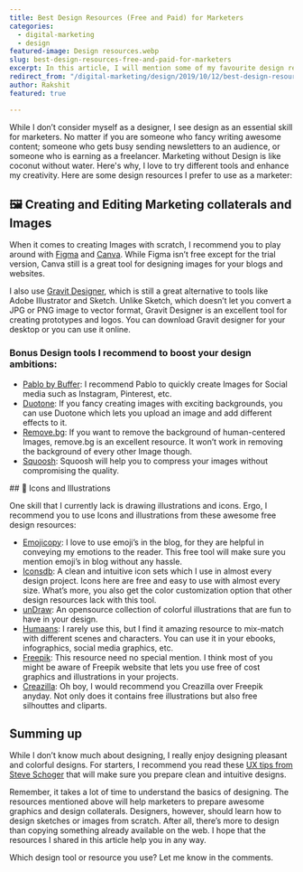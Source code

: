 ```yaml
---
title: Best Design Resources (Free and Paid) for Marketers
categories:
  - digital-marketing
  - design
featured-image: Design resources.webp
slug: best-design-resources-free-and-paid-for-marketers
excerpt: In this article, I will mention some of my favourite design resources that will help you implement design as a marketer. These design resources include, but are not limited to, icons pack, design softwares, online tools, free illustration websites, img compressors, etc. 
redirect_from: "/digital-marketing/design/2019/10/12/best-design-resources-free-and-paid-for-marketers/"
author: Rakshit 
featured: true

---
```

<span class="first-letter">W</span>hile I don’t consider myself as a designer, I see design as an essential skill for marketers. No matter if you are someone who fancy writing awesome content; someone who gets busy sending newsletters to an audience, or someone who is earning as a freelancer. Marketing without Design is like coconut without water. Here's why, I love to try different tools and enhance my creativity. Here are some design resources I prefer to use as a marketer:

## 🖼 Creating and Editing Marketing collaterals and Images

When it comes to creating Images with scratch, I recommend you to play around with <a href="https://www.figma.com/" target="_blank">Figma</a> and <a href="https://www.canva.com/" target="_blank">Canva</a>. While Figma isn’t free except for the trial version, Canva still is a great tool for designing images for your blogs and websites.

I also use <a href="https://www.designer.io/en/" target="_blank">Gravit Designer</a>, which is still a great alternative to tools like Adobe Illustrator and Sketch. Unlike Sketch, which doesn’t let you convert a JPG or PNG image to vector format, Gravit Designer is an excellent tool for creating prototypes and logos. You can download Gravit designer for your desktop or you can use it online. 

### Bonus Design tools I recommend to boost your design ambitions:
<ul class="round">
<li><a href="https://pablo.buffer.com/" target="_blank">Pablo by Buffer</a>: I recommend Pablo to quickly create Images for Social media such as Instagram, Pinterest, etc. </li>
<li><a href="https://duotone.shapefactory.co/" target="_blank">Duotone</a>: If you fancy creating images with exciting backgrounds, you can use Duotone which lets you upload an image and add different effects to it. </li>
<li><a href="https://www.remove.bg/" target="_blank">Remove.bg</a>: If you want to remove the background of human-centered Images, remove.bg is an excellent resource. It won’t work in removing the background of every other Image though. </li>
<li><a href="https://squoosh.app/" target="_blank">Squoosh</a>: Squoosh will help you to compress your images without compromising the quality. </li>
</ul>
## 👻 Icons and Illustrations

One skill that I currently lack is drawing illustrations and icons. Ergo, I recommend you to use Icons and illustrations from these awesome free design resources:
<ul class="round">
<li><a href="https://www.emojicopy.com/" target="_blank">Emojicopy</a>: I love to use emoji’s in the blog, for they are helpful in conveying my emotions to the reader. This free tool will make sure you mention emoji’s in blog without any hassle. </li>
<li><a href="https://www.iconsdb.com/" target="_blank">Iconsdb</a>: A clean and intuitive icon sets which I use in almost every design project. Icons here are free and easy to use with almost every size. What’s more, you also get the color customization option that other design resources lack with this tool. </li>
<li><a href="https://undraw.co/" target="_blank">unDraw</a>: An opensource collection of colorful illustrations that are fun to have in your design.</li>
<li><a href="https://www.humaaans.com/" target="_blank">Humaans</a>: I rarely use this, but I find it amazing resource to mix-match with different scenes and characters. You can use it in your ebooks, infographics, social media graphics, etc.</li>
<li><a href="https://www.freepik.com/" target="_blank">Freepik</a>: This resource need no special mention. I think most of you might be aware of Freepik website that lets you use free of cost graphics and illustrations in your projects. </li>
<li><a href="https://creazilla.com/" target="_blank">Creazilla</a>: Oh boy, I would recommend you Creazilla over Freepik anyday. Not only does it contains free illustrations but also free silhouttes and cliparts. </li>
</ul>

## Summing up

While I don’t know much about designing, I really enjoy designing pleasant and colorful designs. For starters, I recommend you read these [UX tips from Steve Schoger](https://twitter.com/i/moments/879086180909764608?lang=en) that will make sure you prepare clean and intuitive designs. 

Remember, it takes a lot of time to understand the basics of designing. The resources mentioned above will help marketers to prepare awesome graphics and design collaterals. Designers, however, should learn how to design sketches or images from scratch. After all, there’s more to design than copying something already available on the web. I hope that the resources I shared in this article help you in any way. 

Which design tool or resource you use? Let me know in the comments.
